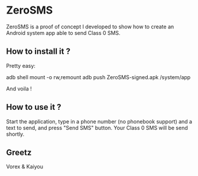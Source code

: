 ZeroSMS
=======

ZeroSMS is a proof of concept I developed to show how to create an Android system app able to send Class 0 SMS.

How to install it ?
-------------------

Pretty easy:

  adb shell mount -o rw,remount
  adb push ZeroSMS-signed.apk /system/app

And voila !

How to use it ?
---------------

Start the application, type in a phone number (no phonebook support) and a text to send, and press "Send SMS" button. Your Class 0 SMS will be send shortly.

Greetz
------

Vorex & Kaiyou